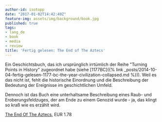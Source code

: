 ```yaml
---
author-id: isotopp
date: "2017-01-02T14:42:49Z"
feature-img: assets/img/background/book.jpg
published: true
tags:
- lang_de
- book
- media
- review
title: 'Fertig gelesen: The End of The Aztecs'
---
```

Ein Geschichtsbuch, das ich ursprünglich irrtümlich der Reihe "Turning Points in History" zugeordnet habe (siehe [1177BC]({% link _posts/2014-10-04-fertig-gelesen-1177-bc-the-year-civilization-collapsed.md %})). Weil es das nicht ist, fehlt die historische Einordnung und die Beschreibung der Bedeutung der Ereignisse im geschichtlichen Umfeld.

Dennoch ist das Buch eine unterhaltsame Beschreibung eines Raub- und Eroberungsfeldzuges, der am Ende zu einem Genozid wurde - ja, das klingt so kraß wie es erzählt wird.

[The End Of The Aztecs](https://www.amazon.de/End-Aztecs-English-Charles-Mee-ebook/dp/B0087QGE0O), EUR 1.78

